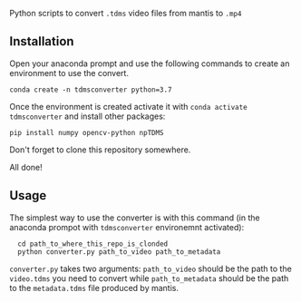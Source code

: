 Python scripts to convert `.tdms` video files from mantis to `.mp4`

## Installation
Open your anaconda prompt and use the following commands to create an environment to use the convert.
```
conda create -n tdmsconverter python=3.7
```
Once the environment is created activate it with `conda activate tdmsconverter` and install other packages:
```
pip install numpy opencv-python npTDMS
```

Don't forget to clone this repository somewhere. 

All done!

## Usage
The simplest way to use the converter is with this command (in the anaconda prompot with `tdmsconverter` environemnt activated):
```
  cd path_to_where_this_repo_is_clonded
  python converter.py path_to_video path_to_metadata
```

`converter.py` takes two arguments: `path_to_video` should be the path to the `video.tdms` you need to convert while
`path_to_metadata` should be the path to the `metadata.tdms` file produced by mantis. 
